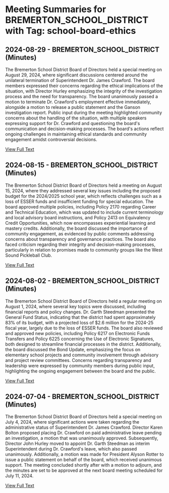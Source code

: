 # Meeting Summaries for BREMERTON_SCHOOL_DISTRICT with Tag: school-board-ethics

## 2024-08-29 - BREMERTON_SCHOOL_DISTRICT (Minutes)

The Bremerton School District Board of Directors held a special meeting on August 29, 2024, where significant discussions centered around the unilateral termination of Superintendent Dr. James Crawford. The board members expressed their concerns regarding the ethical implications of the situation, with Director Hurley emphasizing the integrity of the investigation process and the need for transparency. The board unanimously passed a motion to terminate Dr. Crawford's employment effective immediately, alongside a motion to release a public statement and the Ganson investigation report. Public input during the meeting highlighted community concerns about the handling of the situation, with multiple speakers expressing support for Dr. Crawford and questioning the board's communication and decision-making processes. The board's actions reflect ongoing challenges in maintaining ethical standards and community engagement amidst controversial decisions.

[View Full Text](https://raw.githubusercontent.com/VoronoiPerspectives/WashingtonStateSchoolBoardExplorer/refs/heads/main/data/countries/usa/states/wa/counties/kitsap/school_boards/bremerton_school_district/2024/processed/2024-08-29-minutes.txt)

## 2024-08-15 - BREMERTON_SCHOOL_DISTRICT (Minutes)

The Bremerton School District Board of Directors held a meeting on August 15, 2024, where they addressed several key issues including the proposed budget for the 2024/2025 school year, which reflects challenges such as a loss of ESSER funds and insufficient funding for special education. The board approved multiple policies, including Policy 2170 regarding Career and Technical Education, which was updated to include current terminology and local advisory board instructions, and Policy 2413 on Equivalency Credit Opportunities, which now encompasses experiential learning and mastery credits. Additionally, the board discussed the importance of community engagement, as evidenced by public comments addressing concerns about transparency and governance practices. The board also faced criticism regarding their integrity and decision-making processes, particularly in relation to promises made to community groups like the West Sound Pickleball Club.

[View Full Text](https://raw.githubusercontent.com/VoronoiPerspectives/WashingtonStateSchoolBoardExplorer/refs/heads/main/data/countries/usa/states/wa/counties/kitsap/school_boards/bremerton_school_district/2024/processed/2024-08-15-minutes.txt)

## 2024-08-02 - BREMERTON_SCHOOL_DISTRICT (Minutes)

The Bremerton School District Board of Directors held a regular meeting on August 1, 2024, where several key topics were discussed, including financial reports and policy changes. Dr. Garth Steedman presented the General Fund Status, indicating that the district had spent approximately 83% of its budget, with a projected loss of $2.6 million for the 2024-25 fiscal year, largely due to the loss of ESSER funds. The board also reviewed and approved new policies, including Policy 6217 on Electronic Funds Transfers and Policy 6225 concerning the Use of Electronic Signatures, both designed to streamline financial processes in the district. Additionally, the board discussed the Bond Update, emphasizing the focus on elementary school projects and community involvement through advisory and project review committees. Concerns regarding transparency and leadership were expressed by community members during public input, highlighting the ongoing engagement between the board and the public.

[View Full Text](https://raw.githubusercontent.com/VoronoiPerspectives/WashingtonStateSchoolBoardExplorer/refs/heads/main/data/countries/usa/states/wa/counties/kitsap/school_boards/bremerton_school_district/2024/processed/2024-08-02-aug-minutes.txt)

## 2024-07-04 - BREMERTON_SCHOOL_DISTRICT (Minutes)

The Bremerton School District Board of Directors held a special meeting on July 4, 2024, where significant actions were taken regarding the administrative status of Superintendent Dr. James Crawford. Director Karen Bolton proposed placing Dr. Crawford on paid administrative leave pending an investigation, a motion that was unanimously approved. Subsequently, Director John Hurley moved to appoint Dr. Garth Steedman as interim Superintendent during Dr. Crawford's leave, which also passed unanimously. Additionally, a motion was made for President Alyson Rotter to issue a public statement on behalf of the board, which received unanimous support. The meeting concluded shortly after with a motion to adjourn, and the minutes are set to be approved at the next board meeting scheduled for July 11, 2024.

[View Full Text](https://raw.githubusercontent.com/VoronoiPerspectives/WashingtonStateSchoolBoardExplorer/refs/heads/main/data/countries/usa/states/wa/counties/kitsap/school_boards/bremerton_school_district/2024/processed/2024-07-04-minutes.txt)

